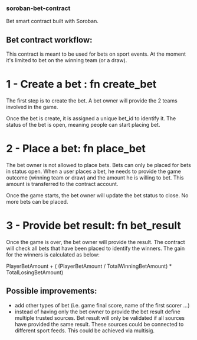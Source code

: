 ### soroban-bet-contract
Bet smart contract built with Soroban.

## Bet contract workflow:
This contract is meant to be used for bets on sport events.
At the moment it's limited to bet on the winning team (or a draw).

# 1 - Create a bet : fn create_bet
The first step is to create the bet. A bet owner will provide the 2 teams involved in the game.

Once the bet is create, it is assigned a unique bet_id to identify it. 
The status of the bet is open, meaning people can start placing bet.

# 2 - Place a bet: fn place_bet
The bet owner is not allowed to place bets. 
Bets can only be placed for bets in status open.
When a user places a bet, he needs to provide the game outcome (winning team or draw) and the amount he is willing to bet.
This amount is transferred to the contract account.

Once the game starts, the bet owner will update the bet status to close. No more bets can be placed.

# 3 - Provide bet result: fn bet_result
Once the game is over, the bet owner will provide the result. 
The contract will check all bets that have been placed to identify the winners. 
The gain for the winners is calculated as below:

PlayerBetAmount + ( (PlayerBetAmount / TotalWinningBetAmount) * TotalLosingBetAmount)

## Possible improvements:
- add other types of bet (i.e. game final score, name of the first scorer ...)
- instead of having only the bet owner to provide the bet result define multiple trusted sources. 
Bet result will only be validated if all sources have provided the same result.
These sources could be connected to different sport feeds.
This could be achieved via multisig.


